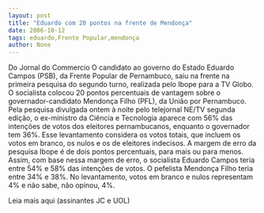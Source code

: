 ```yaml
---
layout: post
title: "Eduardo com 20 pontos na frente de Mendonça"
date: 2006-10-12
tags: eduardo,Frente Popular,mendonça
author: None
---
```

Do Jornal do Commercio
O candidato ao governo do Estado Eduardo Campos (PSB), da Frente Popular de Pernambuco, saiu na frente na primeira pesquisa do segundo turno, realizada pelo Ibope para a TV Globo. O socialista colocou 20 pontos percentuais de vantagem sobre o governador-candidato Mendonça Filho (PFL), da União por Pernambuco. Pela pesquisa divulgada ontem à noite pelo telejornal NE/TV segunda edição, o ex-ministro da Ciência e Tecnologia aparece com 56% das intenções de votos dos eleitores pernambucanos, enquanto o governador tem 36%. 
Esse levantamento considera os votos totais, que incluem os votos em branco, os nulos e os de eleitores indecisos. A margem de erro da pesquisa Ibope é de dois pontos percentuais, para mais ou para menos. Assim, com base nessa margem de erro, o socialista Eduardo Campos teria entre 54% e 58% das intenções de votos. O pefelista Mendonça Filho teria entre 34% e 38%. No levantamento, votos em branco e nulos representam 4% e não sabe, não opinou, 4%. 

Leia mais aqui&nbsp;(assinantes JC e UOL) 